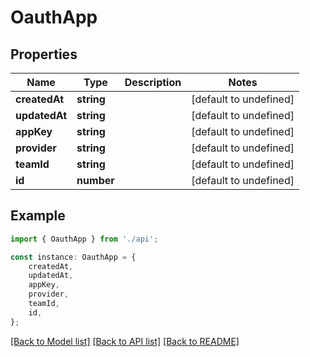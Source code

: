 # OauthApp


## Properties

Name | Type | Description | Notes
------------ | ------------- | ------------- | -------------
**createdAt** | **string** |  | [default to undefined]
**updatedAt** | **string** |  | [default to undefined]
**appKey** | **string** |  | [default to undefined]
**provider** | **string** |  | [default to undefined]
**teamId** | **string** |  | [default to undefined]
**id** | **number** |  | [default to undefined]

## Example

```typescript
import { OauthApp } from './api';

const instance: OauthApp = {
    createdAt,
    updatedAt,
    appKey,
    provider,
    teamId,
    id,
};
```

[[Back to Model list]](../README.md#documentation-for-models) [[Back to API list]](../README.md#documentation-for-api-endpoints) [[Back to README]](../README.md)
